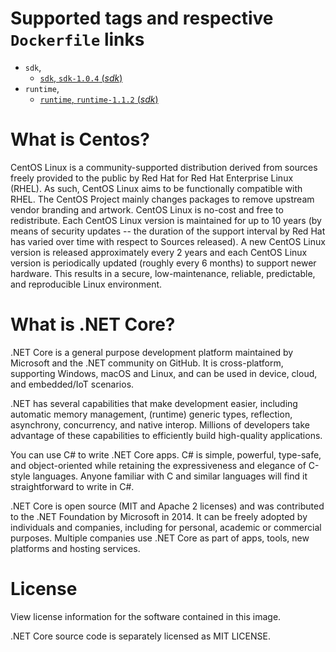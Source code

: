 # Supported tags and respective `Dockerfile` links

- `sdk`, 
    - [`sdk`, `sdk-1.0.4` (*sdk*)](https://github.com/xbIm/centos-docker-images/blob/master/dotnet/1.1/sdk/Dockerfile)
- `runtime`, 
    - [`runtime`, `runtime-1.1.2` (*sdk*)](https://github.com/xbIm/centos-docker-images/blob/master/dotnet/1.1/sdk/Dockerfile)



# What is Centos?
CentOS Linux is a community-supported distribution derived from sources freely provided to the public by Red Hat for Red Hat Enterprise Linux (RHEL). As such, CentOS Linux aims to be functionally compatible with RHEL. The CentOS Project mainly changes packages to remove upstream vendor branding and artwork. CentOS Linux is no-cost and free to redistribute. Each CentOS Linux version is maintained for up to 10 years (by means of security updates -- the duration of the support interval by Red Hat has varied over time with respect to Sources released). A new CentOS Linux version is released approximately every 2 years and each CentOS Linux version is periodically updated (roughly every 6 months) to support newer hardware. This results in a secure, low-maintenance, reliable, predictable, and reproducible Linux environment.

# What is .NET Core?
.NET Core is a general purpose development platform maintained by Microsoft and the .NET community on GitHub. It is cross-platform, supporting Windows, macOS and Linux, and can be used in device, cloud, and embedded/IoT scenarios.

.NET has several capabilities that make development easier, including automatic memory management, (runtime) generic types, reflection, asynchrony, concurrency, and native interop. Millions of developers take advantage of these capabilities to efficiently build high-quality applications.

You can use C# to write .NET Core apps. C# is simple, powerful, type-safe, and object-oriented while retaining the expressiveness and elegance of C-style languages. Anyone familiar with C and similar languages will find it straightforward to write in C#.

.NET Core is open source (MIT and Apache 2 licenses) and was contributed to the .NET Foundation by Microsoft in 2014. It can be freely adopted by individuals and companies, including for personal, academic or commercial purposes. Multiple companies use .NET Core as part of apps, tools, new platforms and hosting services.

# License
View license information for the software contained in this image.

.NET Core source code is separately licensed as MIT LICENSE.